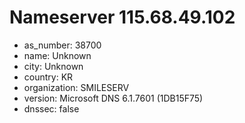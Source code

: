 # Nameserver 115.68.49.102

* as_number: 38700
* name: Unknown
* city: Unknown
* country: KR
* organization: SMILESERV
* version: Microsoft DNS 6.1.7601 (1DB15F75)
* dnssec: false
